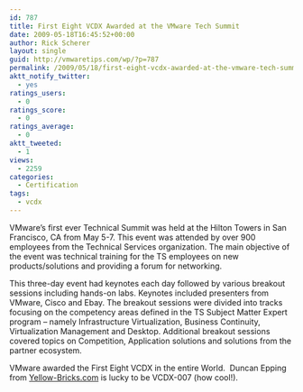 ```yaml
---
id: 787
title: First Eight VCDX Awarded at the VMware Tech Summit
date: 2009-05-18T16:45:52+00:00
author: Rick Scherer
layout: single
guid: http://vmwaretips.com/wp/?p=787
permalink: /2009/05/18/first-eight-vcdx-awarded-at-the-vmware-tech-summit/
aktt_notify_twitter:
  - yes
ratings_users:
  - 0
ratings_score:
  - 0
ratings_average:
  - 0
aktt_tweeted:
  - 1
views:
  - 2259
categories:
  - Certification
tags:
  - vcdx
---
```

VMware&#8217;s first ever Technical Summit was held at the Hilton Towers in San Francisco, CA from May 5-7. This event was attended by over 900 employees from the Technical Services organization. The main objective of the event was technical training for the TS employees on new products/solutions and providing a forum for networking.

This three-day event had keynotes each day followed by various breakout sessions including hands-on labs. Keynotes included presenters from VMware, Cisco and Ebay. The breakout sessions were divided into tracks focusing on the competency areas defined in the TS Subject Matter Expert program &#8211; namely Infrastructure Virtualization, Business Continuity, Virtualization Management and Desktop. Additional breakout sessions covered topics on Competition, Application solutions and solutions from the partner ecosystem.

VMware awarded the First Eight VCDX in the entire World.  Duncan Epping from <a href="http://www.yellow-bricks.com" target="_blank">Yellow-Bricks.com</a> is lucky to be VCDX-007 (how cool!).

<p style="text-align: center;">
</p>